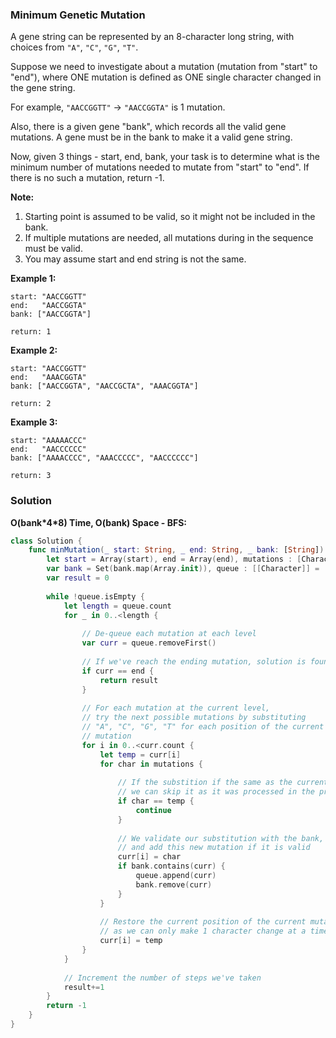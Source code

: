 
### Minimum Genetic Mutation

A gene string can be represented by an 8-character long string, with choices from `"A"`, `"C"`, `"G"`, `"T"`.

Suppose we need to investigate about a mutation (mutation from "start" to "end"), where ONE mutation is defined as ONE single character changed in the gene string.

For example, `"AACCGGTT"` -> `"AACCGGTA"` is 1 mutation.

Also, there is a given gene "bank", which records all the valid gene mutations. A gene must be in the bank to make it a valid gene string.

Now, given 3 things - start, end, bank, your task is to determine what is the minimum number of mutations needed to mutate from "start" to "end". If there is no such a mutation, return -1.

__Note:__
1. Starting point is assumed to be valid, so it might not be included in the bank.
2. If multiple mutations are needed, all mutations during in the sequence must be valid.
3. You may assume start and end string is not the same.
 
__Example 1:__
```
start: "AACCGGTT"
end:   "AACCGGTA"
bank: ["AACCGGTA"]

return: 1
```

__Example 2:__
```
start: "AACCGGTT"
end:   "AAACGGTA"
bank: ["AACCGGTA", "AACCGCTA", "AAACGGTA"]

return: 2
```

__Example 3:__
```
start: "AAAAACCC"
end:   "AACCCCCC"
bank: ["AAAACCCC", "AAACCCCC", "AACCCCCC"]

return: 3
```

### Solution
__O(bank\*4\*8) Time, O(bank) Space - BFS:__
```Swift
class Solution {
    func minMutation(_ start: String, _ end: String, _ bank: [String]) -> Int {
        let start = Array(start), end = Array(end), mutations : [Character] = ["A", "C", "G", "T"]
        var bank = Set(bank.map(Array.init)), queue : [[Character]] = [start]
        var result = 0
        
        while !queue.isEmpty {
            let length = queue.count
            for _ in 0..<length {
                
                // De-queue each mutation at each level
                var curr = queue.removeFirst()
                
                // If we've reach the ending mutation, solution is found
                if curr == end {
                    return result
                }
                
                // For each mutation at the current level,
                // try the next possible mutations by substituting
                // "A", "C", "G", "T" for each position of the current
                // mutation
                for i in 0..<curr.count {
                    let temp = curr[i]
                    for char in mutations {
                        
                        // If the substition if the same as the current character
                        // we can skip it as it was processed in the previous round
                        if char == temp {
                            continue
                        }
                        
                        // We validate our substitution with the bank, 
                        // and add this new mutation if it is valid
                        curr[i] = char
                        if bank.contains(curr) {
                            queue.append(curr)
                            bank.remove(curr)
                        }
                    }
                    
                    // Restore the current position of the current mutation
                    // as we can only make 1 character change at a time
                    curr[i] = temp
                }
            }
            
            // Increment the number of steps we've taken
            result+=1
        }
        return -1
    }
}
```